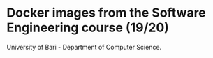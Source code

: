 # Docker images from the Software Engineering course (19/20)

University of Bari - Department of Computer Science.